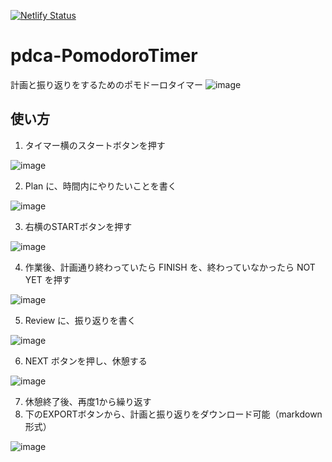 [![Netlify Status](https://api.netlify.com/api/v1/badges/2649f81c-3b08-440c-8d88-85d29e445f68/deploy-status)](https://app.netlify.com/sites/pdca-pomodoro/deploys)
# pdca-PomodoroTimer
計画と振り返りをするためのポモドーロタイマー
![image](https://user-images.githubusercontent.com/38606036/233862405-d6ddbc0d-1977-4ba2-904d-14ed0c4483a7.png)
<!-- もう少しいい感じに使い方書く -->
## 使い方
1. タイマー横のスタートボタンを押す

![image](https://user-images.githubusercontent.com/38606036/233862641-de23a91a-4cb2-4088-a6e4-e477cdb37780.png)

2. Plan に、時間内にやりたいことを書く

![image](https://user-images.githubusercontent.com/38606036/233862689-d23734db-663b-46ea-8e73-2c4a3bcaa18f.png)

3. 右横のSTARTボタンを押す

![image](https://user-images.githubusercontent.com/38606036/233862705-b72fff91-7cfa-4dd7-97ec-e69494f301c0.png)

4. 作業後、計画通り終わっていたら FINISH を、終わっていなかったら NOT YET を押す

![image](https://user-images.githubusercontent.com/38606036/233862730-33b1f907-439b-406d-bd5b-69cc03a1d0ec.png)

5. Review に、振り返りを書く

![image](https://user-images.githubusercontent.com/38606036/233862777-7a8d27ac-84fe-4f0c-9cdf-8a22bb65f1de.png)

6. NEXT ボタンを押し、休憩する

![image](https://user-images.githubusercontent.com/38606036/233862789-8d1768d2-4b93-489f-8d7a-1078c0c4b691.png)

7. 休憩終了後、再度1から繰り返す
8. 下のEXPORTボタンから、計画と振り返りをダウンロード可能（markdown形式）

![image](https://user-images.githubusercontent.com/38606036/233862803-e9ee4cde-5fd4-4343-a16f-43da2ef4d6b3.png)